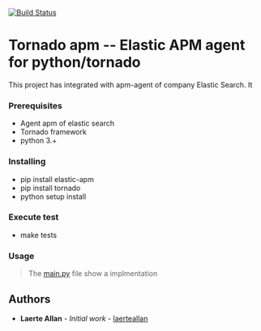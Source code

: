 [![Build Status](https://travis-ci.org/laerteallan/apm-agent-python-tornado.svg?branch=master)](https://travis-ci.org/laerteallan/apm-agent-python-tornado)

# Tornado apm -- Elastic APM agent for python/tornado  

This project has integrated with apm-agent of company Elastic Search. It 


### Prerequisites

- Agent apm of elastic search
- Tornado framework
- python 3.+

### Installing
- pip install  elastic-apm
- pip install tornado
- python setup install

### Execute test

- make tests

### Usage

>The [main.py](main.py) file show a implmentation

## Authors

* **Laerte Allan** - *Initial work* - [laerteallan](https://github.com/laerteallan)
